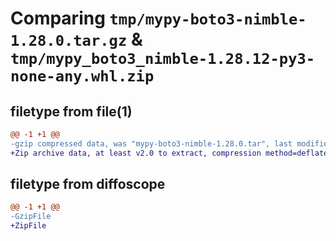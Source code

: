 # Comparing `tmp/mypy-boto3-nimble-1.28.0.tar.gz` & `tmp/mypy_boto3_nimble-1.28.12-py3-none-any.whl.zip`

## filetype from file(1)

```diff
@@ -1 +1 @@
-gzip compressed data, was "mypy-boto3-nimble-1.28.0.tar", last modified: Thu Jul  6 21:00:12 2023, max compression
+Zip archive data, at least v2.0 to extract, compression method=deflate
```

## filetype from diffoscope

```diff
@@ -1 +1 @@
-GzipFile
+ZipFile
```

